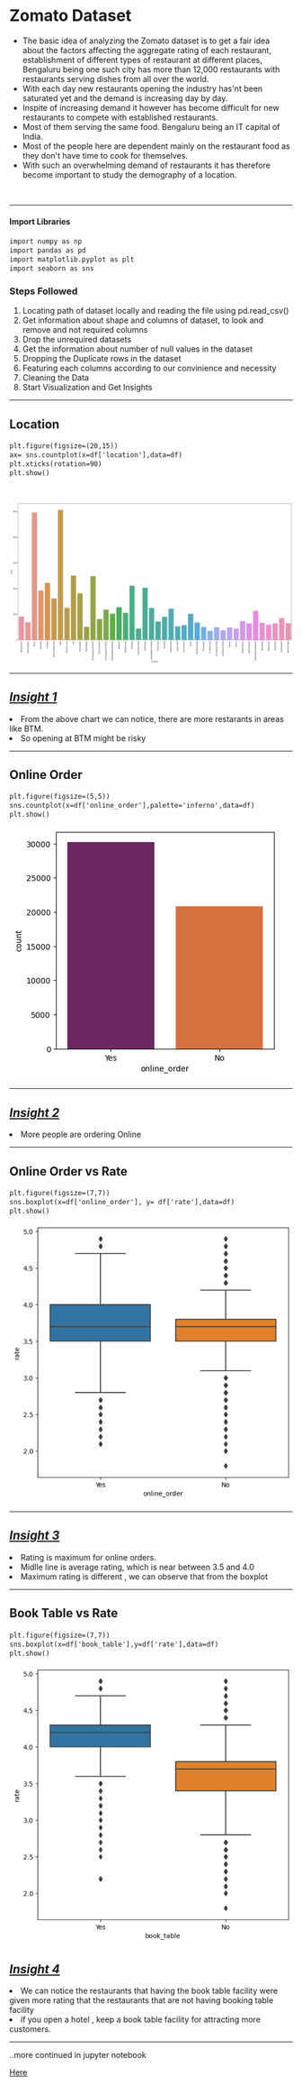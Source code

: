 <h1> Zomato Dataset </h1>

<ul>
    <li>The basic idea of analyzing the Zomato dataset is to get a fair idea about the factors affecting the aggregate rating of each restaurant, establishment of different types of restaurant at different places, Bengaluru being one such city has more than 12,000 restaurants with restaurants serving dishes from all over the world.  </li>
    <li>With each day new restaurants opening the industry has'nt been saturated yet and the demand is increasing day by day.  </li>
     <li>Inspite of increasing demand it however has become difficult for new restaurants to compete with established restaurants.   </li>
    <li>Most of them serving the same food. Bengaluru being an IT capital of India. </li>
     <li>Most of the people here are dependent mainly on the restaurant food as they don't have time to cook for themselves.  </li>
    <li>With such an overwhelming demand of restaurants it has therefore become important to study the demography of a location.   </li>
</ul>
<br>
<hr>

<h4> Import Libraries </h4>

```
import numpy as np
import pandas as pd
import matplotlib.pyplot as plt
import seaborn as sns
```

<h3> Steps Followed</h3>
<ol>
    <li>Locating path of dataset locally and reading the file using pd.read_csv() </li>
    <li> Get information about shape and columns of dataset, to look and remove and not required columns </li>
    <li> Drop the unrequired datasets </li>
    <li>Get the information about number of null values in the dataset </li>
    <li>Dropping the Duplicate rows in the dataset </li>
    <li> Featuring each columns according to our convinience and necessity </li>
    <li>Cleaning the Data</li>
    <li>  Start Visualization and Get Insights</li>
</ol>

<hr>
<h2> Location </h2>

```
plt.figure(figsize=(20,15))
ax= sns.countplot(x=df['location'],data=df)
plt.xticks(rotation=90)
plt.show()
```
<br>

![Location Graph](PLOTS/locations.png)

<hr>
<i><u><h2>Insight 1</h2></u></i>
<li> From the above chart we can notice, there are more restarants in areas like BTM.</li> 
 <li>So opening at BTM might be risky </li>


<hr>


<h2> Online Order </h2>

```
plt.figure(figsize=(5,5))
sns.countplot(x=df['online_order'],palette='inferno',data=df)
plt.show()
```

![Online Order](PLOTS/online_order.png)

<hr>
<i><u><h2>Insight 2</h2></u></i>
<li> More people are ordering Online</li> 
<hr>

<h2> Online Order vs Rate </h2>

```
plt.figure(figsize=(7,7))
sns.boxplot(x=df['online_order'], y= df['rate'],data=df)
plt.show()
```

![Online vs Rate](PLOTS/online_rate.png)

<hr>
<i><u><h2>Insight 3</h2></u></i>
<li>Rating is maximum for online orders.</li> 
 <li>Midlle line is average rating, which is near between 3.5 and 4.0</li>
 <li>Maximum rating is different , we can observe that from the boxplot </li>

 <hr>


 <h2> Book Table  vs Rate </h2>

 ```
 plt.figure(figsize=(7,7))
sns.boxplot(x=df['book_table'],y=df['rate'],data=df)
plt.show()
```

![Book table vs rate](PLOTS/booktable_rate.png)

<i><u><h2>Insight 4</h2></u></i>

<li> We can notice the restaurants that having the book table facility were given more rating that the restaurants that are not having booking table facility </li>
<li>if you open a hotel , keep a book table facility for attracting more customers.</li>


<hr>


..more continued in jupyter notebook

[Here](https://github.com/aman-singanamala/EDA-s/blob/main/ZOMATO-DATASET/analysis.ipynb)


